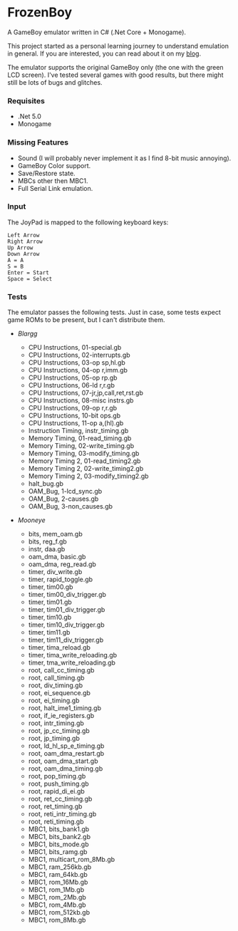 # FrozenBoy
A GameBoy emulator written in C# (.Net Core + Monogame).

This project started as a personal learning journey to understand emulation in general. If you are interested, you can read about it on my [blog](https://robertovaccari.com/blog/2020_09_26_gameboy/).

The emulator supports the original GameBoy only (the one with the green LCD screen). I've tested several games with good results, but there might still be lots of bugs and glitches.

### Requisites
- .Net 5.0
- Monogame

### Missing Features
- Sound (I will probably never implement it as I find 8-bit music annoying).
- GameBoy Color support.
- Save/Restore state.
- MBCs other then MBC1.
- Full Serial Link emulation.

### Input
The JoyPad is mapped to the following keyboard keys:

```
Left Arrow
Right Arrow
Up Arrow
Down Arrow
A = A
S = B
Enter = Start
Space = Select
```

### Tests
The emulator passes the following tests. Just in case, some tests expect game ROMs to be present, but I can't distribute them.

- *Blargg*
    - CPU Instructions, 01-special.gb
    - CPU Instructions, 02-interrupts.gb
    - CPU Instructions, 03-op sp,hl.gb
    - CPU Instructions, 04-op r,imm.gb
    - CPU Instructions, 05-op rp.gb
    - CPU Instructions, 06-ld r,r.gb
    - CPU Instructions, 07-jr,jp,call,ret,rst.gb
    - CPU Instructions, 08-misc instrs.gb
    - CPU Instructions, 09-op r,r.gb
    - CPU Instructions, 10-bit ops.gb
    - CPU Instructions, 11-op a,(hl).gb
    - Instruction Timing, instr_timing.gb
    - Memory Timing, 01-read_timing.gb
    - Memory Timing, 02-write_timing.gb
    - Memory Timing, 03-modify_timing.gb
    - Memory Timing 2, 01-read_timing2.gb
    - Memory Timing 2, 02-write_timing2.gb
    - Memory Timing 2, 03-modify_timing2.gb
    - halt_bug.gb
    - OAM_Bug, 1-lcd_sync.gb
    - OAM_Bug, 2-causes.gb
    - OAM_Bug, 3-non_causes.gb

- *Mooneye*
    - bits,	mem_oam.gb
    - bits,	reg_f.gb
    - instr, daa.gb
    - oam_dma, basic.gb
    - oam_dma, reg_read.gb
    - timer, div_write.gb
    - timer, rapid_toggle.gb
    - timer, tim00.gb
    - timer, tim00_div_trigger.gb
    - timer, tim01.gb
    - timer, tim01_div_trigger.gb
    - timer, tim10.gb
    - timer, tim10_div_trigger.gb
    - timer, tim11.gb
    - timer, tim11_div_trigger.gb
    - timer, tima_reload.gb
    - timer, tima_write_reloading.gb
    - timer, tma_write_reloading.gb
    - root,	call_cc_timing.gb
    - root,	call_timing.gb
    - root,	div_timing.gb
    - root,	ei_sequence.gb
    - root,	ei_timing.gb
    - root,	halt_ime1_timing.gb
    - root,	if_ie_registers.gb
    - root,	intr_timing.gb
    - root,	jp_cc_timing.gb
    - root,	jp_timing.gb
    - root,	ld_hl_sp_e_timing.gb
    - root,	oam_dma_restart.gb
    - root,	oam_dma_start.gb
    - root,	oam_dma_timing.gb
    - root,	pop_timing.gb
    - root,	push_timing.gb
    - root,	rapid_di_ei.gb
    - root,	ret_cc_timing.gb
    - root,	ret_timing.gb
    - root,	reti_intr_timing.gb
    - root,	reti_timing.gb
    - MBC1, bits_bank1.gb	
    - MBC1, bits_bank2.gb	
    - MBC1, bits_mode.gb	
    - MBC1, bits_ramg.gb	
    - MBC1, multicart_rom_8Mb.gb
    - MBC1, ram_256kb.gb	
    - MBC1, ram_64kb.gb	
    - MBC1, rom_16Mb.gb	
    - MBC1, rom_1Mb.gb	
    - MBC1, rom_2Mb.gb	
    - MBC1, rom_4Mb.gb	
    - MBC1, rom_512kb.gb	
    - MBC1, rom_8Mb.gb	
